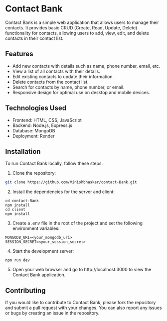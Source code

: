 # Contact Bank

Contact Bank is a simple web application that allows users to manage their contacts. It provides basic CRUD (Create, Read, Update, Delete) functionality for contacts, allowing users to add, view, edit, and delete contacts in their contact list.

## Features

- Add new contacts with details such as name, phone number, email, etc.
- View a list of all contacts with their details.
- Edit existing contacts to update their information.
- Delete contacts from the contact list.
- Search for contacts by name, phone number, or email.
- Responsive design for optimal use on desktop and mobile devices.

## Technologies Used

- Frontend: HTML, CSS, JavaScript
- Backend: Node.js, Express.js
- Database: MongoDB
- Deployment: Render

## Installation

To run Contact Bank locally, follow these steps:

1. Clone the repository:

```bash
git clone https://github.com/Vinishbhaskar/contact-Bank.git
```

2. Install the dependencies for the server and client:
```
cd contact-Bank
npm install
cd client
npm install
```

3. Create a .env file in the root of the project and set the following environment variables:

```
MONGODB_URI=<your_mongodb_uri>
SESSION_SECRET=<your_session_secret>
```

4. Start the development server:
```
npm run dev
```

5. Open your web browser and go to http://localhost:3000 to view the Contact Bank application.

## Contributing

If you would like to contribute to Contact Bank, please fork the repository and submit a pull request with your changes. You can also report any issues or bugs by creating an issue in the repository.
